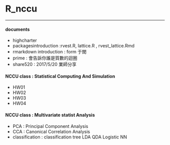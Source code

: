# R_nccu

-------

#### documents
* highcharter
* packagesintroduction :rvest.R, lattice.R , rvest_lattice.Rmd
* rmarkdown introduction : form 于閔
* prime : 會告訴你誰是質數的迴圈
* share520 : 2017/5/20 業師分享
#### NCCU class : Statistical Computing And Simulation
* HW01
* HW02
* HW03
* HW04
#### NCCU class : Multivariate statist Analysis	
* PCA : Principal Component Analysis
* CCA : Canonical Correlation Analysis
* classification : classification tree LDA QDA Logistic NN
